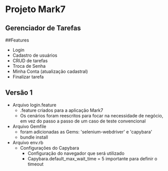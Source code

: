 # Projeto Mark7
## Gerenciador de Tarefas

##Features
* Login
* Cadastro de usuários
* CRUD de tarefas
* Troca de Senha
* Minha Conta (atualização cadastral)
* Finalizar tarefa

## Versão 1
* Arquivo login.feature
    * .feature criados para a aplicação Mark7
    * Os cenários foram reescritos para focar na necessidade de negócio, em vez do passo a passo de um caso de teste convencional
* Arquivo Gemfile
    * foram adicionadas as Gems: 'selenium-webdriver' e 'capybara'
    * bundle install
* Arquivo env.rb
    * Configurações do Capybara
    	* Configuração do navegador que será utilizado
    	* Capybara.default_max_wait_time = 5 importante para definir o timeout